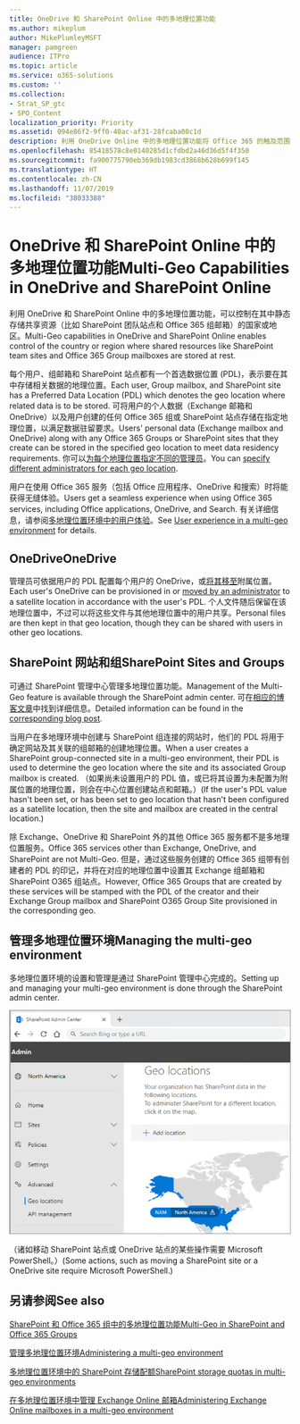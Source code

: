 ```yaml
---
title: OneDrive 和 SharePoint Online 中的多地理位置功能
ms.author: mikeplum
author: MikePlumleyMSFT
manager: pamgreen
audience: ITPro
ms.topic: article
ms.service: o365-solutions
ms.custom: ''
ms.collection:
- Strat_SP_gtc
- SPO_Content
localization_priority: Priority
ms.assetid: 094e86f2-9ff0-40ac-af31-28fcaba00c1d
description: 利用 OneDrive Online 中的多地理位置功能将 Office 365 的触及范围扩展到多个地理区域。
ms.openlocfilehash: 85418578c8e0140285d1cfdbd2a46d36d5f4f350
ms.sourcegitcommit: fa900775790eb369db1983cd3868b628b699f145
ms.translationtype: HT
ms.contentlocale: zh-CN
ms.lasthandoff: 11/07/2019
ms.locfileid: "38033388"
---
```

# <a name="multi-geo-capabilities-in-onedrive-and-sharepoint-online"></a><span data-ttu-id="a7d9e-103">OneDrive 和 SharePoint Online 中的多地理位置功能</span><span class="sxs-lookup"><span data-stu-id="a7d9e-103">Multi-Geo Capabilities in OneDrive and SharePoint Online</span></span>

<span data-ttu-id="a7d9e-104">利用 OneDrive 和 SharePoint Online 中的多地理位置功能，可以控制在其中静态存储共享资源（比如 SharePoint 团队站点和 Office 365 组邮箱）的国家或地区。</span><span class="sxs-lookup"><span data-stu-id="a7d9e-104">Multi-Geo capabilities in OneDrive and SharePoint Online enables control of the country or region where shared resources like SharePoint team sites and Office 365 Group mailboxes are stored at rest.</span></span>

<span data-ttu-id="a7d9e-105">每个用户、组邮箱和 SharePoint 站点都有一个首选数据位置 (PDL)，表示要在其中存储相关数据的地理位置。</span><span class="sxs-lookup"><span data-stu-id="a7d9e-105">Each user, Group mailbox, and SharePoint site has a Preferred Data Location (PDL) which denotes the geo location where related data is to be stored.</span></span> <span data-ttu-id="a7d9e-106">可将用户的个人数据（Exchange 邮箱和 OneDrive）以及用户创建的任何 Office 365 组或 SharePoint 站点存储在指定地理位置，以满足数据驻留要求。</span><span class="sxs-lookup"><span data-stu-id="a7d9e-106">Users' personal data (Exchange mailbox and OneDrive) along with any Office 365 Groups or SharePoint sites that they create can be stored in the specified geo location to meet data residency requirements.</span></span> <span data-ttu-id="a7d9e-107">你可以[为每个地理位置指定不同的管理员](add-a-sharepoint-geo-admin.md)。</span><span class="sxs-lookup"><span data-stu-id="a7d9e-107">You can [specify different administrators for each geo location](add-a-sharepoint-geo-admin.md).</span></span>

<span data-ttu-id="a7d9e-108">用户在使用 Office 365 服务（包括 Office 应用程序、OneDrive 和搜索）时将能获得无缝体验。</span><span class="sxs-lookup"><span data-stu-id="a7d9e-108">Users get a seamless experience when using Office 365 services, including Office applications, OneDrive, and Search.</span></span> <span data-ttu-id="a7d9e-109">有关详细信息，请参阅[多地理位置环境中的用户体验](multi-geo-user-experience.md)。</span><span class="sxs-lookup"><span data-stu-id="a7d9e-109">See [User experience in a multi-geo environment](multi-geo-user-experience.md) for details.</span></span>

## <a name="onedrive"></a><span data-ttu-id="a7d9e-110">OneDrive</span><span class="sxs-lookup"><span data-stu-id="a7d9e-110">OneDrive</span></span>

<span data-ttu-id="a7d9e-111">管理员可依据用户的 PDL 配置每个用户的 OneDrive，或[将其移至](move-onedrive-between-geo-locations.md)附属位置。</span><span class="sxs-lookup"><span data-stu-id="a7d9e-111">Each user's OneDrive can be provisioned in or [moved by an administrator](move-onedrive-between-geo-locations.md) to a satellite location in accordance with the user's PDL.</span></span> <span data-ttu-id="a7d9e-112">个人文件随后保留在该地理位置中，不过可以将这些文件与其他地理位置中的用户共享。</span><span class="sxs-lookup"><span data-stu-id="a7d9e-112">Personal files are then kept in that geo location, though they can be shared with users in other geo locations.</span></span>

## <a name="sharepoint-sites-and-groups"></a><span data-ttu-id="a7d9e-113">SharePoint 网站和组</span><span class="sxs-lookup"><span data-stu-id="a7d9e-113">SharePoint Sites and Groups</span></span>

<span data-ttu-id="a7d9e-114">可通过 SharePoint 管理中心管理多地理位置功能。</span><span class="sxs-lookup"><span data-stu-id="a7d9e-114">Management of the Multi-Geo feature is available through the SharePoint admin center.</span></span> <span data-ttu-id="a7d9e-115">可在[相应的博客文章](https://techcommunity.microsoft.com/t5/Office-365-Blog/Now-available-Multi-Geo-in-SharePoint-and-Office-365-Groups/ba-p/263302)中找到详细信息。</span><span class="sxs-lookup"><span data-stu-id="a7d9e-115">Detailed information can be found in the [corresponding blog post](https://techcommunity.microsoft.com/t5/Office-365-Blog/Now-available-Multi-Geo-in-SharePoint-and-Office-365-Groups/ba-p/263302).</span></span>

<span data-ttu-id="a7d9e-116">当用户在多地理环境中创建与 SharePoint 组连接的网站时，他们的 PDL 将用于确定网站及其关联的组邮箱的创建地理位置。</span><span class="sxs-lookup"><span data-stu-id="a7d9e-116">When a user creates a SharePoint group-connected site in a multi-geo environment, their PDL is used to determine the geo location where the site and its associated Group mailbox is created.</span></span> <span data-ttu-id="a7d9e-117">（如果尚未设置用户的 PDL 值，或已将其设置为未配置为附属位置的地理位置，则会在中心位置创建站点和邮箱。）</span><span class="sxs-lookup"><span data-stu-id="a7d9e-117">(If the user's PDL value hasn't been set, or has been set to geo location that hasn't been configured as a satellite location, then the site and mailbox are created in the central location.)</span></span>

<span data-ttu-id="a7d9e-118">除 Exchange、OneDrive 和 SharePoint 外的其他 Office 365 服务都不是多地理位置服务。</span><span class="sxs-lookup"><span data-stu-id="a7d9e-118">Office 365 services other than Exchange, OneDrive, and SharePoint are not Multi-Geo.</span></span> <span data-ttu-id="a7d9e-119">但是，通过这些服务创建的 Office 365 组带有创建者的 PDL 的印记，并将在对应的地理位置中设置其 Exchange 组邮箱和 SharePoint O365 组站点。</span><span class="sxs-lookup"><span data-stu-id="a7d9e-119">However, Office 365 Groups that are created by these services will be stamped with the PDL of the creator and their Exchange Group mailbox and SharePoint O365 Group Site provisioned in the corresponding geo.</span></span> 

## <a name="managing-the-multi-geo-environment"></a><span data-ttu-id="a7d9e-120">管理多地理位置环境</span><span class="sxs-lookup"><span data-stu-id="a7d9e-120">Managing the multi-geo environment</span></span>

<span data-ttu-id="a7d9e-121">多地理位置环境的设置和管理是通过 SharePoint 管理中心完成的。</span><span class="sxs-lookup"><span data-stu-id="a7d9e-121">Setting up and managing your multi-geo environment is done through the SharePoint admin center.</span></span> 

![SharePoint 管理中心中地理位置页面的屏幕截图](media/sharepoint-multi-geo-admin-center.png)

<span data-ttu-id="a7d9e-123">（诸如移动 SharePoint 站点或 OneDrive 站点的某些操作需要 Microsoft PowerShell。）</span><span class="sxs-lookup"><span data-stu-id="a7d9e-123">(Some actions, such as moving a SharePoint site or a OneDrive site require Microsoft PowerShell.)</span></span>

## <a name="see-also"></a><span data-ttu-id="a7d9e-124">另请参阅</span><span class="sxs-lookup"><span data-stu-id="a7d9e-124">See also</span></span>

[<span data-ttu-id="a7d9e-125">SharePoint 和 Office 365 组中的多地理位置功能</span><span class="sxs-lookup"><span data-stu-id="a7d9e-125">Multi-Geo in SharePoint and Office 365 Groups</span></span>](https://techcommunity.microsoft.com/t5/Office-365-Blog/Now-available-Multi-Geo-in-SharePoint-and-Office-365-Groups/ba-p/263302)

[<span data-ttu-id="a7d9e-126">管理多地理位置环境</span><span class="sxs-lookup"><span data-stu-id="a7d9e-126">Administering a multi-geo environment</span></span>](administering-a-multi-geo-environment.md)

[<span data-ttu-id="a7d9e-127">多地理位置环境中的 SharePoint 存储配额</span><span class="sxs-lookup"><span data-stu-id="a7d9e-127">SharePoint storage quotas in multi-geo environments</span></span>](sharepoint-multi-geo-storage-quota.md)

[<span data-ttu-id="a7d9e-128">在多地理位置环境中管理 Exchange Online 邮箱</span><span class="sxs-lookup"><span data-stu-id="a7d9e-128">Administering Exchange Online mailboxes in a multi-geo environment</span></span>](administering-exchange-online-multi-geo.md)

